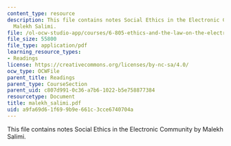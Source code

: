 ```yaml
---
content_type: resource
description: This file contains notes Social Ethics in the Electronic Community by
  Malekh Salimi.
file: /ol-ocw-studio-app/courses/6-805-ethics-and-the-law-on-the-electronic-frontier-fall-2005/a9fa69d61f699b9e661c3cce6740704a_malekh_salimi.pdf
file_size: 55800
file_type: application/pdf
learning_resource_types:
- Readings
license: https://creativecommons.org/licenses/by-nc-sa/4.0/
ocw_type: OCWFile
parent_title: Readings
parent_type: CourseSection
parent_uid: c807d991-0c36-a7b6-1022-b5e758877384
resourcetype: Document
title: malekh_salimi.pdf
uid: a9fa69d6-1f69-9b9e-661c-3cce6740704a
---
```

This file contains notes Social Ethics in the Electronic Community by Malekh Salimi.